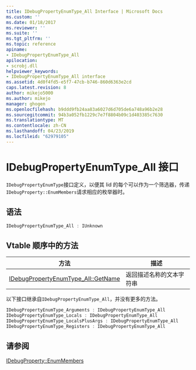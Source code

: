 ```yaml
---
title: IDebugPropertyEnumType_All Interface | Microsoft Docs
ms.custom: ''
ms.date: 01/18/2017
ms.reviewer: ''
ms.suite: ''
ms.tgt_pltfrm: ''
ms.topic: reference
apiname:
- IDebugPropertyEnumType_All
apilocation:
- scrobj.dll
helpviewer_keywords:
- IDebugPropertyEnumType_All interface
ms.assetid: 4d0f4fd5-e5f7-47cb-b746-860d6363e2cd
caps.latest.revision: 8
author: mikejo5000
ms.author: mikejo
manager: ghogen
ms.openlocfilehash: b9ddd9fb24aa83a6027d6d705de6a748a96b2e28
ms.sourcegitcommit: 94b3a052fb1229c7e7f8804b09c1d403385c7630
ms.translationtype: MT
ms.contentlocale: zh-CN
ms.lasthandoff: 04/23/2019
ms.locfileid: "62979105"
---
```

# <a name="idebugpropertyenumtypeall-interface"></a>IDebugPropertyEnumType_All 接口
`IDebugPropertyEnumType`接口定义，以便其 Iid 的每个可以作为一个筛选器，传递`IDebugProperty::EnumMembers`请求相应的枚举器时。  
  
## <a name="syntax"></a>语法  
  
```cpp
IDebugPropertyEnumType_All : IUnknown  
```  
  
## <a name="methods-in-vtable-order"></a>Vtable 顺序中的方法  
  
|方法|描述|  
|------------|-----------------|  
|[IDebugPropertyEnumType_All::GetName](../../winscript/reference/idebugpropertyenumtype-all-getname.md)|返回描述名称的文本字符串|  
  
 以下接口继承自`IDebugPropertyEnumType_All`，并没有更多的方法。  
  
```cpp
IDebugPropertyEnumType_Arguments : IDebugPropertyEnumType_All   
IDebugPropertyEnumType_Locals : IDebugPropertyEnumType_All   
IDebugPropertyEnumType_LocalsPlusArgs : IDebugPropertyEnumType_All   
IDebugPropertyEnumType_Registers : IDebugPropertyEnumType_All  
```  
  
## <a name="see-also"></a>请参阅  
 [IDebugProperty::EnumMembers](../../winscript/reference/idebugproperty-enummembers.md)